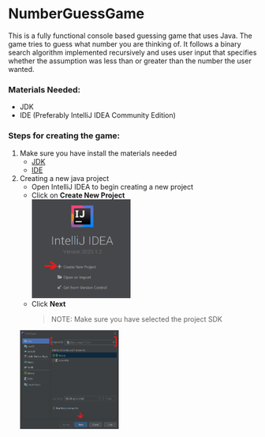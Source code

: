 # NumberGuessGame

This is a fully functional console based guessing game that uses Java. The game tries to guess what number you are thinking of. It follows a binary search algorithm implemented recursively and uses user input that specifies whether the assumption was less than or greater than the number the user wanted.

### Materials Needed:
- JDK 
- IDE (Preferably IntelliJ IDEA Community Edition)

### Steps for creating the game:

1. Make sure you have install the materials needed
   - [JDK](https://www.java.com/en/download/)
   - [IDE](https://www.jetbrains.com/idea/download/#section=windows)
2. Creating a new java project
   - Open IntelliJ IDEA to begin creating a new project
   - Click on **Create New Project** 
   <br><img src="/images/create-new-project.png" alt="create-new-project-image" height= 200 width = 200>
   - Click **Next** 
      > NOTE: Make sure you have selected the project SDK <br>
   <img src="/images/next-image.png" alt="create-new-project-image" height= 200 width = 200>
   
  
   
